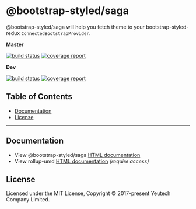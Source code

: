 # @bootstrap-styled/saga

@bootstrap-styled/saga will help you fetch theme to your bootstrap-styled-redux `ConnectedBootstrapProvider`.

**Master**

[![build status](https://module.kopaxgroup.com/bootstrap-styled/bootstrap-styled-saga/badges/master/build.svg)](https://module.kopaxgroup.com/bootstrap-styled/bootstrap-styled-saga/commits/master)
[![coverage report](https://module.kopaxgroup.com/bootstrap-styled/bootstrap-styled-saga/badges/master/coverage.svg)](https://module.kopaxgroup.com/bootstrap-styled/bootstrap-styled-saga/commits/master)

**Dev**

[![build status](https://module.kopaxgroup.com/bootstrap-styled/bootstrap-styled-saga/badges/dev/build.svg)](https://module.kopaxgroup.com/bootstrap-styled/bootstrap-styled-saga/commits/dev)
[![coverage report](https://module.kopaxgroup.com/bootstrap-styled/bootstrap-styled-saga/badges/dev/coverage.svg)](https://module.kopaxgroup.com/bootstrap-styled/bootstrap-styled-saga/commits/dev)


## Table of Contents

  - [Documentation](#documentation)
  - [License](#license)

---
  
## Documentation

  - View @bootstrap-styled/saga [HTML documentation](https://bootstrap-styled.yeutech.com/bootstrap-styled-saga)
  - View rollup-umd [HTML documentation](https://dev-tools.yeutech.com/rollup-umd) *(require access)*

## License

Licensed under the MIT License, Copyright © 2017-present Yeutech Company Limited.
